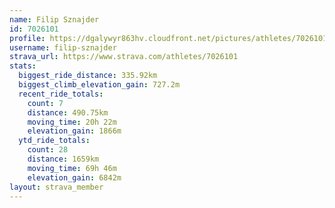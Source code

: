 ```yaml
---
name: Filip Sznajder
id: 7026101
profile: https://dgalywyr863hv.cloudfront.net/pictures/athletes/7026101/2123836/19/large.jpg
username: filip-sznajder
strava_url: https://www.strava.com/athletes/7026101
stats:
  biggest_ride_distance: 335.92km
  biggest_climb_elevation_gain: 727.2m
  recent_ride_totals:
    count: 7
    distance: 490.75km
    moving_time: 20h 22m
    elevation_gain: 1866m
  ytd_ride_totals:
    count: 28
    distance: 1659km
    moving_time: 69h 46m
    elevation_gain: 6842m
layout: strava_member
--- 
```

